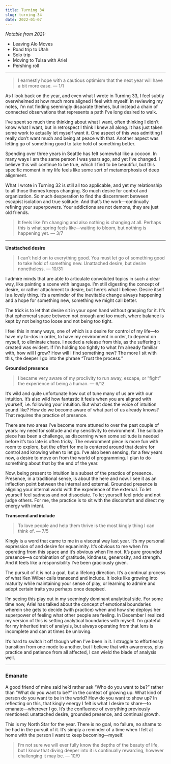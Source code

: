 ```yaml
---
title: Turning 34
slug: turning-34
date: 2022-01-07
---
```


*Notable from 2021:*

- Leaving Alo Moves
- Road trip to Utah
- Solo trip
- Moving to Tulsa with Ariel
- Pershing roll

---

> I earnestly hope with a cautious optimism that the next year will have a bit more ease. — 1/1

As I look back on the year, and even what I wrote in Turning 33, I feel subtly overwhelmed at how much more aligned I feel with myself. In reviewing my notes, I’m not finding seemingly disparate themes, but instead a chain of connected observations that represents a path I’ve long desired to walk.

I’ve spent so much time thinking about what I want, often thinking I didn’t know what I want, but in retrospect I think I knew all along. It has just taken some work to actually let myself want it. One aspect of this was admitting I really don’t want much and being at peace with that. Another aspect was letting go of something good to take hold of something better.

Spending over three years in Seattle has felt somewhat like a cocoon. In many ways I am the same person I was years ago, and yet I’ve changed. I believe this will continue to be true, which I find to be beautiful, but this specific moment in my life feels like some sort of metamorphosis of deep alignment.

What I wrote in Turning 32 is still all too applicable, and yet my relationship to all those themes keeps changing. So much desire for control and organization. So much desperation to find the discernment between escapist isolation and true solitude. And that’s the work—continually refining your superpowers. Your addictions are not demons, they are just old friends.

> It feels like I’m changing and also nothing is changing at all. Perhaps this is what spring feels like—waiting to bloom, but nothing is happening yet. — 3/7

---

**Unattached desire**

> I can’t hold on to everything good. You must let go of something good to take hold of something new. Unattached desire, but desire nonetheless. — 10/31

I admire minds that are able to articulate convoluted topics in such a clear way, like painting a scene with language. I’m still digesting the concept of desire, or rather attachment to desire, but here’s what I believe. Desire itself is a lovely thing. It’s a reminder of the inevitable change always happening and a hope for something new, something we might call better.

The trick is to let that desire sit in your open hand without grasping for it. It’s that ephemeral space between not enough and too much, where balance is kept by not being too loose and not being too tight.

I feel this in many ways, one of which is a desire for control of my life—to have my to-dos in order, to have my environment in order, to depend on myself, to eliminate chaos. I needed a release from this, as the suffering it created was evident. If I’m holding too tightly to what I’m already familiar with, how will I grow? How will I find something new? The more I sit with this, the deeper I go into the phrase “Trust the process.”

**Grounded presence**

> I became very aware of my proclivity to run away, escape, or “fight” the experience of being a human. — 6/12

It’s wild and quite unfortunate how out of tune many of us are with our intuition. It’s also wild how fantastic it feels when you are aligned with yourself, i.e. following your intuition. But what does the voice of intuition sound like? How do we become aware of what part of us already knows? That requires the practice of presence.

There are two areas I’ve become more attuned to over the past couple of years: my need for solitude and my sensitivity to environment. The solitude piece has been a challenge, as discerning when some solitude is needed before it’s too late is often tricky. The environment piece is more fun with room to explore, but the effort for me is centered around that desire for control and knowing when to let go. I’ve also been sensing, for a few years now, a desire to move on from the world of programming. I plan to do something about that by the end of the year.

Now, being present to intuition is a subset of the practice of presence. Presence, in a traditional sense, is about the here and now. I see it as an inflection point between the internal and external. Grounded presence is aligning your internal world with the experience of the external. To let yourself feel sadness and not dissociate. To let yourself feel pride and not judge others. For me, the practice is to sit with the discomfort and direct my energy with intent.

**Transcend and include**

> To love people and help them thrive is the most kingly thing I can think of. — 7/5

Kingly is a word that came to me in a visceral way last year. It’s my personal expression of and desire for equanimity. It’s obvious to me when I’m operating from this space and it’s obvious when I’m not. It’s pure grounded presence—a combination of gratitude, kindness, generosity, and strength. And it feels like a responsibility I’ve been graciously given.

The pursuit of it is not a goal, but a lifelong direction. It’s a continual process of what Ken Wilber calls transcend and include. It looks like growing into maturity while maintaining your sense of play, or learning to admire and adopt certain traits you perhaps once despised.

I’m seeing this play out in my seemingly dominant analytical side. For some time now, Ariel has talked about the concept of emotional boundaries wherein she gets to decide (with practice) when and how she deploys her superpower of feeling what other people are feeling. In December I realized my version of this is setting analytical boundaries with myself. I’m grateful for my inherited trait of analysis, but always operating from that lens is incomplete and can at times be unloving.

It’s hard to switch it off though when I’ve been in it. I struggle to effortlessly transition from one mode to another, but I believe that with awareness, plus practice and patience from all affected, I can wield the blade of analysis well.

---

### Emanate

A good friend of mine said he’d rather ask “Who do you want to be?” rather than “What do you want to be?” in the context of growing up. What kind of person do you want to be in the world? How do you want to show up? In reflecting on this, that kingly energy I felt is what I desire to share—to emanate—wherever I go. It’s the confluence of everything previously mentioned: unattached desire, grounded presence, and continual growth.

This is my North Star for the year. There is no goal, no failure, no shame to be had in the pursuit of it. It’s simply a reminder of a time when I felt at home with the person I want to keep becoming—myself.

> I’m not sure we will ever fully know the depths of the beauty of life, but I know that diving deeper into it is continually rewarding, however challenging it may be. — 10/9
